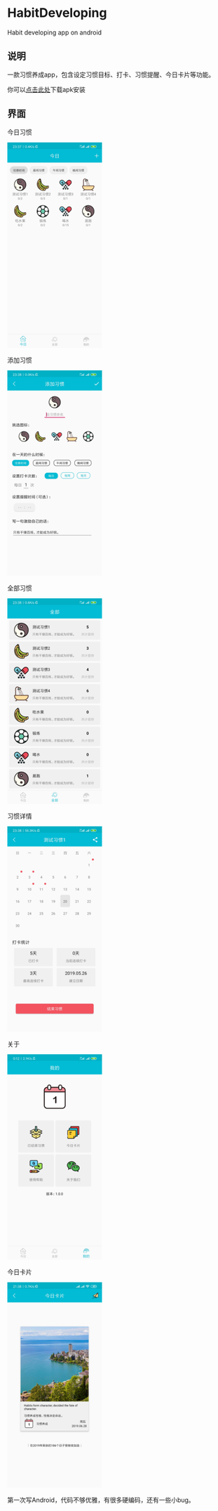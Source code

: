 # HabitDeveloping
Habit developing app on android

## 说明
一款习惯养成app，包含设定习惯目标、打卡、习惯提醒、今日卡片等功能。

你可以[点击此处](https://github.com/a925722655/HabitDeveloping/raw/master/app/release/app-release.apk)下载apk安装

## 界面
今日习惯

<img src="/example/1.jpg" width="216" height="468">

添加习惯

<img src="/example/2.jpg" width="216" height="468">

全部习惯

<img src="/example/3.jpg" width="216" height="468">

习惯详情

<img src="/example/4.jpg" width="216" height="468">

关于

<img src="/example/5.jpg" width="216" height="468">

今日卡片

<img src="/example/6.jpg" width="216" height="468">


第一次写Android，代码不够优雅，有很多硬编码，还有一些小bug。
